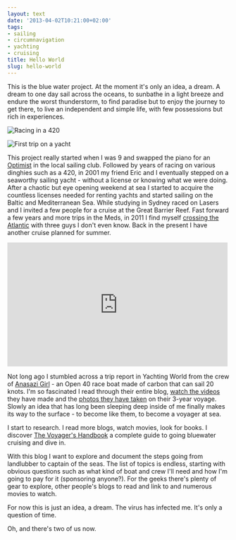 ```yaml
---
layout: text
date: '2013-04-02T10:21:00+02:00'
tags:
- sailing
- circumnavigation
- yachting
- cruising
title: Hello World
slug: hello-world
---
```

This is the blue water project. At the moment it's only an idea, a dream. A dream to one day sail across the oceans, to sunbathe in a light breeze and endure the worst thunderstorm, to find paradise but to enjoy the journey to get there, to live an independent and simple life, with few possessions but rich in experiences.

![Racing in a 420](http://media.tumblr.com/1e5edcbe3edca403513e911ff105fb2f/tumblr_inline_mkmcbzLy081qz4rgp.jpg)

![First trip on a yacht](http://media.tumblr.com/21874ece45a24762a366695b1f6e7cb3/tumblr_inline_mkmccmvCPA1qz4rgp.jpg)

This project really started when I was 9 and swapped the piano for an [Optimist](http://en.wikipedia.org/wiki/Optimist_(dinghy)) in the local sailing club. Followed by years of racing on various dinghies such as a 420, in 2001 my friend Eric and I eventually stepped on a seaworthy sailing yacht - without a license or knowing what we were doing. After a chaotic but eye opening weekend at sea I started to acquire the countless licenses needed for renting yachts and started sailing on the Baltic and Mediterranean Sea. While studying in Sydney raced on Lasers and I invited a few people for a cruise at the Great Barrier Reef. Fast forward a few years and more trips in the Meds, in 2011 I find myself [crossing the Atlantic](http://alex.io/tagged/transatlantic) with three guys I don't even know. Back in the present I have another cruise planned for summer.

<iframe src="http://player.vimeo.com/video/52350438" width="500" height="281" frameborder="0"></iframe> 

Not long ago I stumbled across a trip report in Yachting World from the crew of [Anasazi Girl](http://anasaziracing.blogspot.com/) - an Open 40 race boat made of carbon that can sail 20 knots. I'm so fascinated I read through their entire blog, [watch the videos](http://www.youtube.com/user/anasaziracing?feature=watch) they have made and the [photos they have taken](http://www.flickr.com/photos/ssao/) on their 3-year voyage. Slowly an idea that has long been sleeping deep inside of me finally makes its way to the surface - to become like them, to become a voyager at sea.

I start to research. I read more blogs, watch movies, look for books. I discover [The Voyager's Handbook](http://www.amazon.com/The-Voyagers-Handbook-Essential-Cruising/dp/0071437657/ref=sr_1_1) a complete guide to going bluewater cruising and dive in.

With this blog I want to explore and document the steps going from landlubber to captain of the seas. The list of topics is endless, starting with obvious questions such as what kind of boat and crew I'll need and how I'm going to pay for it (sponsoring anyone?). For the geeks there's plenty of gear to explore, other people's blogs to read and link to and numerous movies to watch.

For now this is just an idea, a dream. The virus has infected me. It's only a question of time.

Oh, and there's two of us now.
